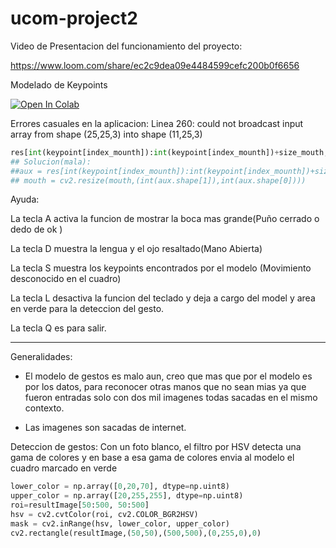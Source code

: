 # ucom-project2

Video de Presentacion del funcionamiento del proyecto: 

https://www.loom.com/share/ec2c9dea09e4484599cefc200b0f6656


Modelado de Keypoints

[![Open In Colab](https://colab.research.google.com/assets/colab-badge.svg)](https://colab.research.google.com/gist/edmenciab733/4bea58716ee3e9defa70f86be86b437c/project1.ipynb)

Errores casuales en la aplicacion:
Linea 260: could not broadcast input array from shape (25,25,3) into shape (11,25,3)

```python
res[int(keypoint[index_mounth]):int(keypoint[index_mounth])+size_mouth, int(keypoint[index_mounth -1]):int(keypoint[index_mounth -1])+size_mouth ] = mouth
## Solucion(mala): 
##aux = res[int(keypoint[index_mounth]):int(keypoint[index_mounth])+size, int(keypoint[index_mounth -1]):int(keypoint[index_mounth -1])+size ]
## mouth = cv2.resize(mouth,(int(aux.shape[1]),int(aux.shape[0])))
```


Ayuda:

La tecla A activa la funcion de mostrar la boca mas grande(Puño cerrado o dedo de ok )

La tecla D muestra la lengua y el ojo resaltado(Mano Abierta)

La tecla S muestra los keypoints encontrados por el modelo (Movimiento desconocido en el cuadro)

La tecla L  desactiva la funcion  del teclado y deja a cargo del model  y area en verde para la deteccion del gesto. 

La tecla Q es para salir.

------


Generalidades: 

- El modelo de gestos es malo aun, creo que mas que por el modelo es por los datos, para reconocer otras manos que no sean mias ya que fueron entradas solo con dos mil imagenes todas sacadas en el mismo contexto.

- Las imagenes son sacadas de internet. 

Deteccion de gestos: Con un foto blanco, el filtro por HSV detecta una gama de colores y en base a esa gama de colores envia al modelo el cuadro marcado en verde

```python
lower_color = np.array([0,20,70], dtype=np.uint8)
upper_color = np.array([20,255,255], dtype=np.uint8)
roi=resultImage[50:500, 50:500]
hsv = cv2.cvtColor(roi, cv2.COLOR_BGR2HSV)
mask = cv2.inRange(hsv, lower_color, upper_color)
cv2.rectangle(resultImage,(50,50),(500,500),(0,255,0),0)

```


